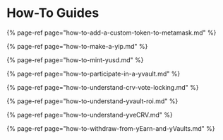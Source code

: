 # How-To Guides

{% page-ref page="how-to-add-a-custom-token-to-metamask.md" %}

{% page-ref page="how-to-make-a-yip.md" %}

{% page-ref page="how-to-mint-yusd.md" %}

{% page-ref page="how-to-participate-in-a-yvault.md" %}

{% page-ref page="how-to-understand-crv-vote-locking.md" %}

{% page-ref page="how-to-understand-yvault-roi.md" %}

{% page-ref page="how-to-understand-yveCRV.md" %}

{% page-ref page="how-to-withdraw-from-yEarn-and-yVaults.md" %}
